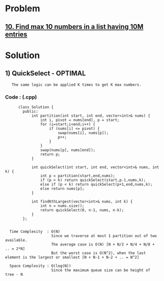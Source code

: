 # Problem

## [10. Find max 10 numbers in a list having 10M entries](https://leetcode.com/problems/kth-largest-element-in-an-array/)


# Solution 

## 1) QuickSelect - OPTIMAL

       The same logic can be applied K times to get K max numbers.
      
      
   ### Code : (.cpp)
    
          class Solution {
            public:
                int partition(int start, int end, vector<int>& nums) {
                    int i, pivot = nums[end], p = start;
                    for (i=start;i<end;i++) {
                        if (nums[i] <= pivot) {
                            swap(nums[i], nums[p]);
                            p++;
                        }
                    }
                    swap(nums[p], nums[end]);
                    return p;
                }

                int quickSelect(int start, int end, vector<int>& nums, int k) {
                    int p = partition(start,end,nums);
                    if (p > k) return quickSelect(start,p-1,nums,k);
                    else if (p < k) return quickSelect(p+1,end,nums,k);
                    else return nums[p];
                }

                int findKthLargest(vector<int>& nums, int k) {
                    int n = nums.size();
                    return quickSelect(0, n-1, nums, n-k);
                }
            };


      Time Complexity  : O(N) 
                         Since we traverse at most 1 partition out of two available.
                         The average case is O(N) [N + N/2 + N/4 + N/8 + .. = 2*N]
                         But the worst case is O(N^2), when the last element is the largest or smallest [N + N-1 + N-2 + .. = N^2]
                         
      Space Complexity : O(log(N))
                         Since the maximum queue size can be height of tree - N 
